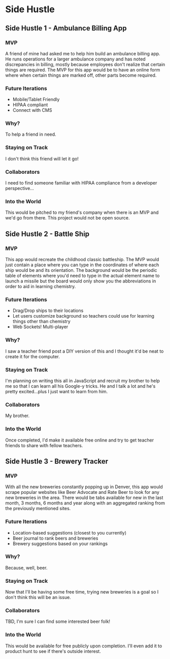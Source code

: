 # Side Hustle

## Side Hustle 1 - Ambulance Billing App

### MVP
A friend of mine had asked me to help him build an ambulance billing app. He runs operations for a larger ambulance company and has noted discrepancies in billing, mostly because employees don't realize that certain things are required. The MVP for this app would be to have an online form where when certain things are marked off, other parts become required.

### Future Iterations
- Mobile/Tablet Friendly
- HIPAA compliant
- Connect with CMS

### Why?
To help a friend in need.

### Staying on Track
I don't think this friend will let it go!

### Collaborators
I need to find someone familiar with HIPAA compliance from a developer perspective...

### Into the World
This would be pitched to my friend's company when there is an MVP and we'd go from there. This project would not be open source.
## Side Hustle 2 - Battle Ship

### MVP
This app would recreate the childhood classic battleship. The MVP would just contain a place where you can type in the coordinates of where each ship would be and its orientation. The background would be the periodic table of elements where you'd need to type in the actual element name to launch a missile but the board would only show you the abbreviations in order to aid in learning chemistry.

### Future Iterations
- Drag/Drop ships to their locations
- Let users customize background so teachers could use for learning things other than chemistry
- Web Sockets! Multi-player

### Why?
I saw a teacher friend post a DIY version of this and I thought it'd be neat to create it for the computer.

### Staying on Track
I'm planning on writing this all in JavaScript and recruit my brother to help me so that I can learn all his Google-y tricks. He and I talk a lot and he's pretty excited...plus I just want to learn from him.

### Collaborators
My brother.

### Into the World
Once completed, I'd make it available free online and try to get teacher friends to share with fellow teachers.

## Side Hustle 3 - Brewery Tracker

### MVP
With all the new breweries constantly popping up in Denver, this app would scrape popular websites like Beer Advocate and Rate Beer to look for any new breweries in the area. There would be tabs available for new in the last month, 3 months, 6 months and year along with an aggregated ranking from the previously mentioned sites.

### Future Iterations
- Location-based suggestions (closest to you currently)
- Beer journal to rank beers and breweries
- Brewery suggestions based on your rankings

### Why?
Because, well, beer.

### Staying on Track
Now that I'll be having some free time, trying new breweries is a goal so I don't think this will be an issue.

### Collaborators
TBD, I'm sure I can find some interested beer folk!

### Into the World
This would be available for free publicly upon completion. I'll even add it to product hunt to see if there's outside interest.
